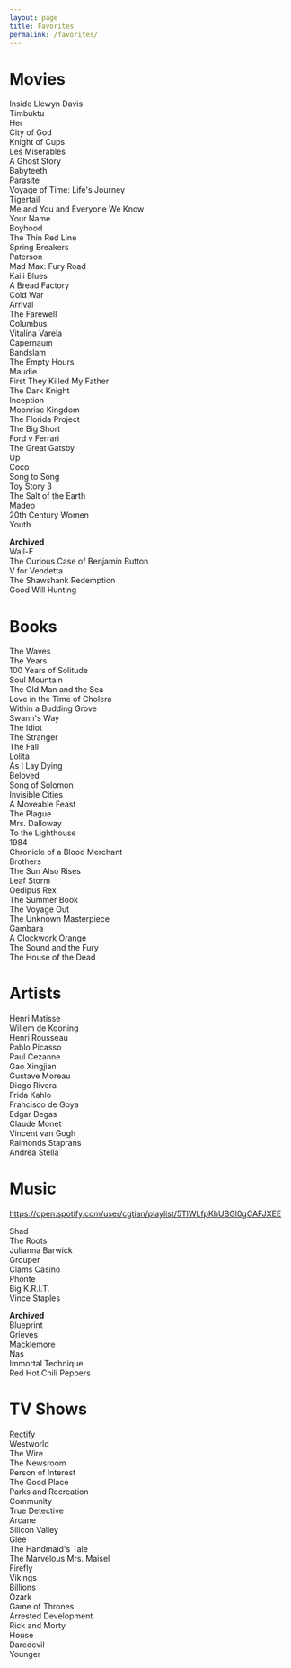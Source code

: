 ```yaml
---
layout: page
title: Favorites
permalink: /favorites/
---
```

Movies
==
Inside Llewyn Davis  
Timbuktu  
Her  
City of God  
Knight of Cups  
Les Miserables  
A Ghost Story  
Babyteeth  
Parasite  
Voyage of Time: Life's Journey  
Tigertail  
Me and You and Everyone We Know  
Your Name  
Boyhood  
The Thin Red Line  
Spring Breakers  
Paterson  
Mad Max: Fury Road   
Kaili Blues  
A Bread Factory  
Cold War  
Arrival  
The Farewell  
Columbus  
Vitalina Varela  
Capernaum  
Bandslam  
The Empty Hours  
Maudie  
First They Killed My Father  
The Dark Knight  
Inception   
Moonrise Kingdom  
The Florida Project  
The Big Short  
Ford v Ferrari  
The Great Gatsby  
Up  
Coco  
Song to Song  
Toy Story 3  
The Salt of the Earth   
Madeo   
20th Century Women  
Youth  
  
**Archived**  
Wall-E  
The Curious Case of Benjamin Button  
V for Vendetta  
The Shawshank Redemption  
Good Will Hunting  

Books
==
The Waves  
The Years  
100 Years of Solitude  
Soul Mountain  
The Old Man and the Sea  
Love in the Time of Cholera  
Within a Budding Grove  
Swann's Way  
The Idiot  
The Stranger  
The Fall  
Lolita  
As I Lay Dying  
Beloved  
Song of Solomon  
Invisible Cities  
A Moveable Feast  
The Plague  
Mrs. Dalloway  
To the Lighthouse  
1984  
Chronicle of a Blood Merchant  
Brothers  
The Sun Also Rises  
Leaf Storm  
Oedipus Rex  
The Summer Book  
The Voyage Out  
The Unknown Masterpiece  
Gambara  
A Clockwork Orange  
The Sound and the Fury  
The House of the Dead  

Artists
==
Henri Matisse  
Willem de Kooning  
Henri Rousseau  
Pablo Picasso  
Paul Cezanne  
Gao Xingjian  
Gustave Moreau  
Diego Rivera  
Frida Kahlo  
Francisco de Goya  
Edgar Degas  
Claude Monet  
Vincent van Gogh  
Raimonds Staprans  
Andrea Stella  

Music
==
<https://open.spotify.com/user/cgtian/playlist/5TlWLfpKhUBGl0gCAFJXEE>  
  
Shad  
The Roots  
Julianna Barwick  
Grouper  
Clams Casino  
Phonte  
Big K.R.I.T.  
Vince Staples  
  
**Archived**  
Blueprint  
Grieves  
Macklemore  
Nas  
Immortal Technique  
Red Hot Chili Peppers  

TV Shows
==
Rectify  
Westworld  
The Wire  
The Newsroom  
Person of Interest  
The Good Place  
Parks and Recreation  
Community  
True Detective  
Arcane  
Silicon Valley  
Glee  
The Handmaid's Tale  
The Marvelous Mrs. Maisel  
Firefly  
Vikings  
Billions  
Ozark  
Game of Thrones  
Arrested Development  
Rick and Morty  
House  
Daredevil  
Younger  
